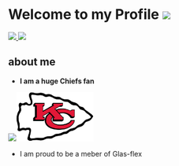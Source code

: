 # Welcome to my Profile ![](https://komarev.com/ghpvc/?username=ny-Diego-J&style=flat-square&label=Profile+views)

<!--Why are you reading this-->

<a href="https://www.microsoft.com">
<img src="https://img.shields.io/badge/Windows_11-0078d4?style=for-the-badge&logo=windows-11&logoColor=white" ></img>
</a>
<a href="https://archlinux.org">
<img src="https://img.shields.io/badge/Arch_Linux-1793D1?style=for-the-badge&logo=arch-linux&logoColor=white"></img>
</a>
<!--What are you doing with your Life?-->

## about me

- **I am a huge Chiefs fan**

<img src="img/chiefs.avif" height="100px"><img src="img/Kansas_City_Chiefs_logo.svg.png" height="100px">

- I am proud to be a meber of <a src="https://glas-flex.ch/ ">Glas-flex</a>

<!--if you read THIS YOU ARE ... a verry interesing person-->

